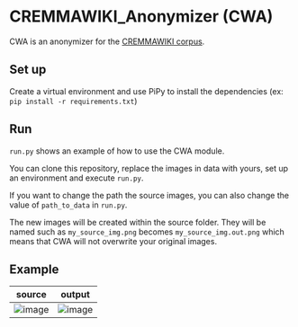 # CREMMAWIKI_Anonymizer (CWA)

CWA is an anonymizer for the [CREMMAWIKI corpus](https://github.com/HTR-United/cremma-wikipedia).

## Set up

Create a virtual environment and use PiPy to install the dependencies (ex: `pip install -r requirements.txt`)

## Run

`run.py` shows an example of how to use the CWA module. 

You can clone this repository, replace the images in data with yours, set up an environment and execute `run.py`.

If you want to change the path the source images, you can also change the value of `path_to_data` in `run.py`.

The new images will be created within the source folder. They will be named such as `my_source_img.png` becomes `my_source_img.out.png` which means that CWA will not overwrite your original images. 


## Example 

| source | output |
| :----: | :----: |
| ![image](https://user-images.githubusercontent.com/33317799/161180583-74f908ad-6f29-45b2-b121-4c1bbd36291a.png) | ![image](https://user-images.githubusercontent.com/33317799/161180643-cf4e70b8-026b-4e7c-9797-1ac07ac13497.png) |



